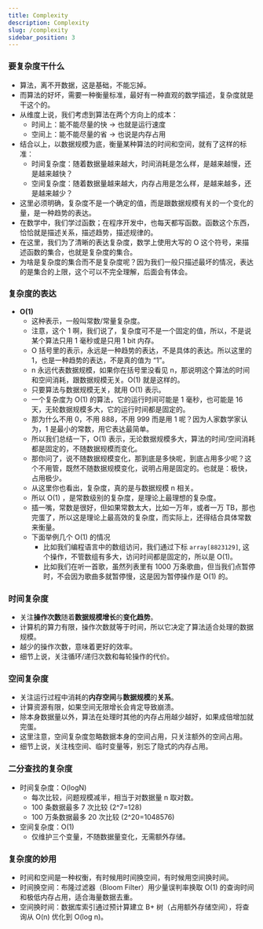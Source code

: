 ```yaml
---
title: Complexity
description: Complexity
slug: /complexity
sidebar_position: 3
---
```


### 要复杂度干什么

- 算法，离不开数据，这是基础，不能忘掉。
- 而算法的好坏，需要一种衡量标准，最好有一种直观的数学描述，复杂度就是干这个的。
- 从维度上说，我们考虑到算法在两个方向上的成本：
  - 时间上：能不能尽量的快 -> 也就是运行速度
  - 空间上：能不能尽量的省 -> 也说是内存占用
- 结合以上，以数据规模为底，衡量某种算法的时间和空间，就有了这样的标准：
  - 时间复杂度：随着数据量越来越大，时间消耗是怎么样，是越来越慢，还是越来越快？
  - 空间复杂度：随着数据量越来越大，内存占用是怎么样，是越来越多，还是越来越少？
- 这里必须明确，复杂度不是一个确定的值，而是跟数据规模有关的一个变化的量，是一种趋势的表达。
- 在数学中，我们学过函数；在程序开发中，也每天都写函数。函数这个东西，恰恰就是描述关系，描述趋势，描述规律的。
- 在这里，我们为了清晰的表达复杂度，数学上使用大写的 O 这个符号，来描述函数的集合，也就是复杂度的集合。
- 为啥是复杂度的集合而不是复杂度呢？因为我们一般只描述最坏的情况，表达的是集合的上限，这个可以不完全理解，后面会有体会。

### 复杂度的表达

- **O(1)**
  - 这种表示，一般叫常数/常量复杂度。
  - 注意，这个 1 啊，我们说了，复杂度可不是一个固定的值，所以，不是说某个算法只用 1 毫秒或是只用 1 bit 内存。
  - O 括号里的表示，永远是一种趋势的表达，不是具体的表达。所以这里的 1，也是一种趋势的表达，不是真的值为 “1”。
  - n 永远代表数据规模，如果你在括号里没看见 n，那说明这个算法的时间和空间消耗，跟数据规模无关。O(1) 就是这样的。
  - 只要算法与数据规模无关，就用 O(1) 表示。
  - 一个复杂度为 O(1) 的算法，它的运行时间可能是 1 毫秒，也可能是 16 天，无轮数据规模多大，它的运行时间都是固定的。
  - 那为什么不用 0，不用 888，不用 999 而是用 1 呢？因为人家数学家认为，1 是最小的常数，用它表达最简单。
  - 所以我们总结一下，O(1) 表示，无论数据规模多大，算法的时间/空间消耗都是固定的，不随数据规模而变化。
  - 那你问了，说不随数据规模变化，那到底是多快呢，到底占用多少呢？这个不用管，既然不随数据规模变化，说明占用是固定的。也就是：极快，占用极少。
  - 从这里你也看出，复杂度，真的是与数据规模 n 相关。
  - 所以 O(1) ，是常数级别的复杂度，是理论上最理想的复杂度。
  - 插一嘴，常数是很好，但如果常数太大，比如一万年，或者一万 TB，那也完蛋了，所以这是理论上最高效的复杂度，而实际上，还得结合具体常数来衡量。
  - 下面举例几个 O(1) 的情况
    - 比如我们编程语言中的数组访问，我们通过下标 `array[8823129]`, 这个操作，不管数组有多大，访问时间都是固定的，所以是 O(1)。
    - 比如我们在听一首歌，虽然列表里有 1000 万条歌曲，但当我们点暂停时，不会因为歌曲多就暂停慢，这是因为暂停操作是 O(1) 的。

### 时间复杂度

- 关注**操作次数**随着**数据规模增长**的**变化趋势**。
- 计算机的算力有限，操作次数就等于时间，所以它决定了算法适合处理的数据规模。
- 越少的操作次数，意味着更好的效率。
- 细节上说，关注循环/递归次数和每轮操作的代价。

### 空间复杂度

- 关注运行过程中消耗的**内存空间**与**数据规模**的**关系**。
- 计算资源有限，如果空间无限增长会肯定导致崩溃。
- 除本身数据量以外，算法在处理时其他的内存占用越少越好，如果成倍增加就完蛋。
- 这里注意，空间复杂度忽略数据本身的空间占用，只关注额外的空间占用。
- 细节上说，关注栈空间、临时变量等，别忘了隐式的内存占用。

### 二分查找的复杂度

- 时间复杂度：O(logN)
  - 每次比较，问题规模减半，相当于对数据量 n 取对数。
  - 100 条数据最多 7 次比较 (2^7=128)
  - 100 万条数据最多 20 次比较 (2^20=1048576)
- 空间复杂度：O(1)
  - 仅维护三个变量，不随数据量变化，无需额外存储。

### 复杂度的妙用

- 时间和空间是一种权衡，有时候用时间换空间，有时候用空间换时间。
- 时间换空间：布隆过滤器（Bloom Filter）用少量误判率换取 O(1) 的查询时间和极低内存占用，适合海量数据去重。
- 空间换时间：数据库索引通过预计算建立 B+ 树（占用额外存储空间），将查询从 O(n) 优化到 O(log n)。
